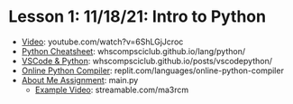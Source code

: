 # Lesson 1: 11/18/21: Intro to Python
* [Video](https://www.youtube.com/watch?v=6ShLGjJcroc):  youtube.com/watch?v=6ShLGjJcroc
* [Python Cheatsheet](https://whscompsciclub.github.io/lang/python/): whscompsciclub.github.io/lang/python/
* [VSCode & Python](https://whscompsciclub.github.io/posts/vscodepython/): whscompsciclub.github.io/posts/vscodepython/
* [Online Python Compiler](https://replit.com/languages/online-python-compiler): replit.com/languages/online-python-compiler
* [About Me Assignment](main.py): main.py
    * [Example Video](https://streamable.com/ma3rcm): streamable.com/ma3rcm